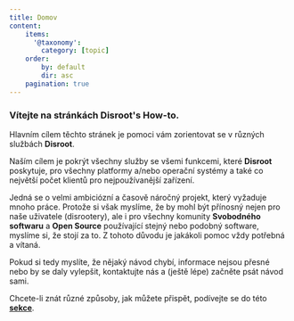 ```yaml
---
title: Domov
content:
    items:
      '@taxonomy':
        category: [topic]
    order:
        by: default
        dir: asc
    pagination: true
---
```


### Vítejte na stránkách Disroot's How-to.

Hlavním cílem těchto stránek je pomoci vám zorientovat se v různých službách **Disroot**.

Naším cílem je pokrýt všechny služby se všemi funkcemi, které **Disroot** poskytuje, pro všechny platformy a/nebo operační systémy a také co největší počet klientů pro nejpoužívanější zařízení.

Jedná se o velmi ambiciózní a časově náročný projekt, který vyžaduje mnoho práce. Protože si však myslíme, že by mohl být přínosný nejen pro naše uživatele (disrootery), ale i pro všechny komunity **Svobodného softwaru** a **Open Source** používající stejný nebo podobný software, myslíme si, že stojí za to. Z tohoto důvodu je jakákoli pomoc vždy potřebná a vítaná.

Pokud si tedy myslíte, že nějaký návod chybí, informace nejsou přesné nebo by se daly vylepšit, kontaktujte nás a (ještě lépe) začněte psát návod sami.

Chcete-li znát různé způsoby, jak můžete přispět, podívejte se do této [**sekce**](/cs/contribute).
